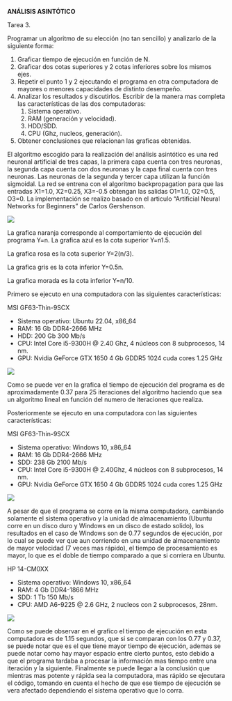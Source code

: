 **ANÁLISIS ASINTÓTICO**

Tarea 3.

Programar un algoritmo de su elección (no tan sencillo) y analizarlo de la siguiente forma:

1) Graficar tiempo de ejecución en función de N.
1) Graficar dos cotas superiores y 2 cotas inferiores sobre los mismos ejes.
1) Repetir el punto 1 y 2 ejecutando el programa en otra computadora de mayores o menores capacidades de distinto desempeño.
1) Analizar los resultados y discutirlos. Escribir de la manera mas completa las características de las dos computadoras:
   1. Sistema operativo.
   1. RAM (generación y velocidad).
   1. HDD/SDD.
   1. CPU (Ghz, nucleos, generación).
1) Obtener conclusiones que relacionan las graficas obtenidas.

El algoritmo escogido para la realización del análisis asintótico es una red neuronal artificial de tres capas, la primera capa cuenta con tres neuronas, la segunda capa cuenta con dos neuronas y la capa final cuenta con tres neuronas. Las neuronas de la segunda y tercer capa utilizan la función sigmoidal. La red se entrena con el algoritmo backpropagation para que las entradas X1=1.0, X2=0.25, X3=-0.5 obtengan las salidas O1=1.0, O2=0.5, O3=0. La implementación se realizo basado en el articulo “Artificial Neural Networks for Beginners”  de Carlos Gershenson.

![](Aspose.Words.62734dee-e27e-4deb-bb45-76342f30ca8e.001.png)

La grafica naranja corresponde al comportamiento de ejecución del programa Y=n. La grafica azul es la cota superior Y=n1.5.

La grafica rosa es la cota superior Y=2(n/3).

La grafica gris es la cota inferior Y=0.5n.

La grafica morada es la cota inferior Y=n/10.

Primero se ejecuto en una computadora con las siguientes características:

MSI GF63-Thin-9SCX

- Sistema operativo: Ubuntu 22.04, x86\_64
- RAM: 16 Gb DDR4-2666 MHz
- HDD: 200 Gb 300 Mb/s
- CPU: Intel Core i5-9300H @ 2.40 Ghz, 4 núcleos con 8 subprocesos, 14 nm.
- GPU: Nvidia GeForce GTX 1650 4 Gb GDDR5 1024 cuda cores 1.25 GHz

![](Aspose.Words.62734dee-e27e-4deb-bb45-76342f30ca8e.002.png)

Como se puede ver en la grafica el tiempo de ejecución del programa es de aproximadamente 0.37 para 25 iteraciones del algoritmo haciendo que sea un algoritmo lineal en función del numero de iteraciones que realiza.

Posteriormente se ejecuto en una computadora con las siguientes características:

MSI GF63-Thin-9SCX

- Sistema operativo: Windows 10, x86\_64
- RAM: 16 Gb DDR4-2666 MHz
- SDD: 238 Gb 2100 Mb/s
- CPU: Intel Core i5-9300H @ 2.40Ghz, 4 núcleos con 8 subprocesos, 14 nm.
- GPU: Nvidia GeForce GTX 1650 4 Gb GDDR5 1024 cuda cores 1.25 GHz

![](Aspose.Words.62734dee-e27e-4deb-bb45-76342f30ca8e.003.png)

A pesar de que el programa se corre en la misma computadora, cambiando solamente el sistema operativo y la unidad de almacenamiento (Ubuntu corre en un disco duro y Windows en un disco de estado solido), los resultados en el caso de Windows son de 0.77 segundos de ejecución, por lo cual se puede ver que aun corriendo en una unidad de almacenamiento de mayor velocidad (7 veces mas rápido), el tiempo de procesamiento es mayor,  lo que es el doble de tiempo comparado a que si corriera en Ubuntu. 

HP 14-CM0XX

- Sistema operativo: Windows 10, x86\_64
- RAM: 4 Gb DDR4-1866 MHz
- SDD: 1 Tb 150 Mb/s
- CPU: AMD A6-9225 @ 2.6 GHz, 2 nucleos con 2 subprocesos, 28nm.

![](Aspose.Words.62734dee-e27e-4deb-bb45-76342f30ca8e.004.png)

Como se puede observar en el grafico el tiempo de ejecución en esta computadora es de 1.15 segundos, que si se comparan con los 0.77 y 0.37, se puede notar que es el que tiene mayor tiempo de ejecución, ademas se puede notar como hay mayor espacio entre cierto puntos, esto debido a que el programa tardaba a procesar la información mas tiempo entre una iteración y la siguiente. Finalmente se puede llegar a la conclusión que mientras mas potente y rápida sea la computadora, mas rápido se ejecutara el código, tomando en cuenta el hecho de que ese tiempo de ejecución se vera afectado dependiendo el sistema operativo que lo corra.
